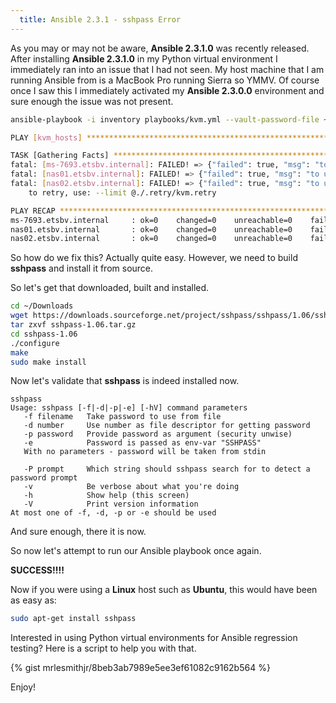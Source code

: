 ```yaml
---
  title: Ansible 2.3.1 - sshpass Error
---
```


As you may or may not be aware, **Ansible 2.3.1.0** was recently
released. After installing **Ansible 2.3.1.0** in my Python virtual
environment I immediately ran into an issue that I had not seen. My host
machine that I am running Ansible from is a MacBook Pro running Sierra
so YMMV. Of course once I saw this I immediately activated my **Ansible
2.3.0.0** environment and sure enough the issue was not present.

```bash
ansible-playbook -i inventory playbooks/kvm.yml --vault-password-file ~/.vault_pass --user remote

PLAY [kvm_hosts] *****************************************************************************************************************************************************************

TASK [Gathering Facts] ***********************************************************************************************************************************************************
fatal: [ms-7693.etsbv.internal]: FAILED! => {"failed": true, "msg": "to use the 'ssh' connection type with passwords, you must install the sshpass program"}
fatal: [nas01.etsbv.internal]: FAILED! => {"failed": true, "msg": "to use the 'ssh' connection type with passwords, you must install the sshpass program"}
fatal: [nas02.etsbv.internal]: FAILED! => {"failed": true, "msg": "to use the 'ssh' connection type with passwords, you must install the sshpass program"}
    to retry, use: --limit @./.retry/kvm.retry

PLAY RECAP ***********************************************************************************************************************************************************************
ms-7693.etsbv.internal     : ok=0    changed=0    unreachable=0    failed=1
nas01.etsbv.internal       : ok=0    changed=0    unreachable=0    failed=1
nas02.etsbv.internal       : ok=0    changed=0    unreachable=0    failed=1
```

So how do we fix this? Actually quite easy. However, we need to build
**sshpass** and install it from source.

So let's get that downloaded, built and installed.

```bash
cd ~/Downloads
wget https://downloads.sourceforge.net/project/sshpass/sshpass/1.06/sshpass-1.06.tar.gz
tar zxvf sshpass-1.06.tar.gz
cd sshpass-1.06
./configure
make
sudo make install
```

Now let's validate that **sshpass** is indeed installed now.

```raw
sshpass
Usage: sshpass [-f|-d|-p|-e] [-hV] command parameters
   -f filename   Take password to use from file
   -d number     Use number as file descriptor for getting password
   -p password   Provide password as argument (security unwise)
   -e            Password is passed as env-var "SSHPASS"
   With no parameters - password will be taken from stdin

   -P prompt     Which string should sshpass search for to detect a password prompt
   -v            Be verbose about what you're doing
   -h            Show help (this screen)
   -V            Print version information
At most one of -f, -d, -p or -e should be used
```

And sure enough, there it is now.

So now let's attempt to run our Ansible playbook once again.

**SUCCESS!!!!**

Now if you were using a **Linux** host such as **Ubuntu**, this would
have been as easy as:

```bash
sudo apt-get install sshpass
```

Interested in using Python virtual environments for Ansible regression
testing? Here is a script to help you with that.

{% gist mrlesmithjr/8beb3ab7989e5ee3ef61082c9162b564 %}

Enjoy!
